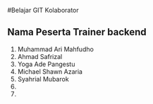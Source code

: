 #Belajar GIT Kolaborator

## Nama Peserta Trainer backend

1. Muhammad Ari Mahfudho
2. Ahmad Safrizal
3. Yoga Ade Pangestu
4. Michael Shawn Azaria
5. Syahrial Mubarok
6.
7.
